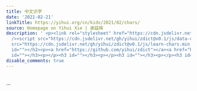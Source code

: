 ```yaml
---
title: 中文识字
date: '2021-02-21'
linkTitle: https://yihui.org/cn/kids/2021/02/chars/
source: Homepage on Yihui Xie | 谢益辉
description: ' <p><link rel="stylesheet" href="https://cdn.jsdelivr.net/gh/yihui/zdict@v0.1/css/learn-chars.min.css"
  /><script src="https://cdn.jsdelivr.net/gh/yihui/zdict@v0.1/js/data-chars.min.js"></script><script
  src="https://cdn.jsdelivr.net/gh/yihui/zdict@v0.1/js/learn-chars.min.js"></script></p><h2
  id=""></h2><p><a href="https://github.com/yihui/zdict"></a><a href="https://www.zdic.net/zd/zb/ty/"></a></p><h3
  id=""></h3><p></p><h3 id=""></h3><p></p><h3 id=""></h3><p></p><h3 id=""></h3><p></p><p></p><p></p>  ...'
disable_comments: true
---
```

 <p><link rel="stylesheet" href="https://cdn.jsdelivr.net/gh/yihui/zdict@v0.1/css/learn-chars.min.css" /><script src="https://cdn.jsdelivr.net/gh/yihui/zdict@v0.1/js/data-chars.min.js"></script><script src="https://cdn.jsdelivr.net/gh/yihui/zdict@v0.1/js/learn-chars.min.js"></script></p><h2 id=""></h2><p><a href="https://github.com/yihui/zdict"></a><a href="https://www.zdic.net/zd/zb/ty/"></a></p><h3 id=""></h3><p></p><h3 id=""></h3><p></p><h3 id=""></h3><p></p><h3 id=""></h3><p></p><p></p><p></p>  ...